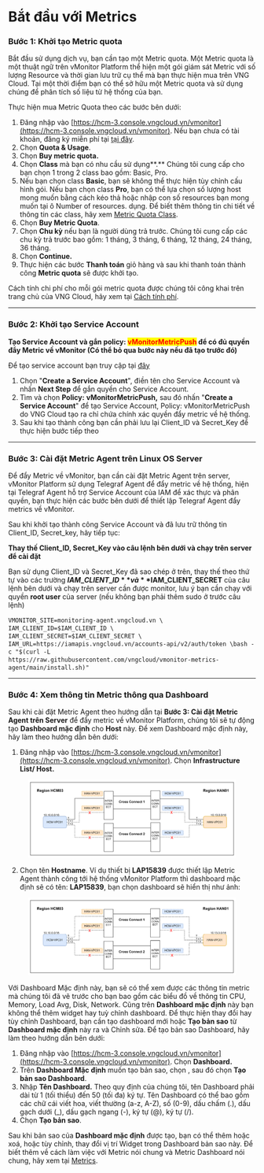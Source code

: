 # Bắt đầu với Metrics

### Bước 1: Khởi tạo Metric quota <a href="#batdauvoimetrics-buoc1-khoitaometricquota" id="batdauvoimetrics-buoc1-khoitaometricquota"></a>

Bắt đầu sử dụng dịch vụ, bạn cần tạo một Metric quota. Một Metric quota là một thuật ngữ trên vMonitor Platform thể hiện một gói giám sát Metric với số lượng Resource và thời gian lưu trữ cụ thể mà bạn thực hiện mua trên VNG Cloud. Tại một thời điểm bạn có thể sở hữu một Metric quota và sử dụng chúng để phân tích số liệu từ hệ thống của bạn.

Thực hiện mua Metric Quota theo các bước bên dưới:

1. Đăng nhập vào [https://hcm-3.console.vngcloud.vn/vmonitor](https://hcm-3.console.vngcloud.vn/vmonitor). Nếu bạn chưa có tài khoản, đăng ký miễn phí tại [tại đây](https://register.vngcloud.vn/signup).
2. Chọn **Quota & Usage**.
3. Chọn **Buy metric quota.**
4. Chọn **Class** mà bạn có nhu cầu sử dụng**.** Chúng tôi cung cấp cho bạn chọn 1 trong 2 class bao gồm: Basic, Pro.
5. Nếu bạn chọn class **Basic**, bạn sẽ không thể thực hiện tùy chỉnh cấu hình gói. Nếu bạn chọn class **Pro**, bạn có thể lựa chọn số lượng host mong muốn bằng cách kéo thả hoặc nhập con số resources bạn mong muốn tại ô Number of resources. dụng. Để biết thêm thông tin chi tiết về thông tin các class, hãy xem [Metric Quota Class](../vmonitor-platform-la-gi/vmonitor-platform-metric-la-gi/metric-quota-class.md).
6. Chọn **Buy Metric Quota**.
7. Chọn **Chu kỳ** nếu bạn là người dùng trả trước. Chúng tôi cung cấp các chu kỳ trả trước bao gồm: 1 tháng, 3 tháng, 6 tháng, 12 tháng, 24 tháng, 36 tháng.
8. Chọn **Continue.**
9. Thực hiện các bước **Thanh toán** giỏ hàng và sau khi thanh toán thành công **Metric quota** sẽ được khởi tạo.

Cách tính chi phí cho mỗi gói metric quota được chúng tôi công khai trên trang chủ của VNG Cloud, hãy xem tại [Cách tính phí](../../vstorage/object-storage/vstorage-hcm03/cach-tinh-phi/).

***

### Bước 2: Khởi tạo Service Account <a href="#batdauvoimetrics-buoc2-khoitaoserviceaccount" id="batdauvoimetrics-buoc2-khoitaoserviceaccount"></a>

**Tạo Service Account và gắn policy: **<mark style="color:red;">**vMonitorMetricPush**</mark>** để có đủ quyền đẩy Metric về vMonitor (Có thể bỏ qua bước này nếu đã tạo trước đó)**

Để tạo service account bạn truy cập tại [đây](https://hcm-3.console.vngcloud.vn/iam/service-accounts)

1. Chọn "**Create a Service Account**", điền tên cho Service Account và nhấn **Next Step** để gắn quyền cho Service Account.
2. Tìm và chọn **Policy:** **vMonitorMetricPush,** sau đó nhấn "**Create a Service Account**" để tạo Service Account, Policy: vMonitorMetricPush do VNG Cloud tạo ra chỉ chứa chính xác quyền đẩy metric về hệ thống.
3. Sau khi tạo thành công bạn cần phải lưu lại Client\_ID và Secret\_Key để thực hiện bước tiếp theo

***

### Bước 3: Cài đặt Metric Agent trên Linux OS Server <a href="#batdauvoimetrics-buoc3-caidatmetricagenttrenlinuxosserver" id="batdauvoimetrics-buoc3-caidatmetricagenttrenlinuxosserver"></a>

Để đẩy Metric về vMonitor, bạn cần cài đặt Metric Agent trên server, vMonitor Platform sử dụng Telegraf Agent để đẩy metric về hệ thống, hiện tại Telegraf Agent hỗ trợ Service Account của IAM để xác thực và phân quyền, bạn thực hiện các bước bên dưới để thiết lập Telegraf Agent đẩy metrics về vMonitor.

Sau khi khởi tạo thành công Service Account và đã lưu trữ thông tin Client\_ID, Secret\_key, hãy tiếp tục:

**Thay thế Client\_ID, Secret\_Key vào câu lệnh bên dưới và chạy trên server để cài đặt**

Bạn sử dụng Client\_ID và Secret\_Key đã sao chép ở trên, thay thế theo thứ tự vào các trường **$IAM\_CLIENT\_ID** và **$IAM\_CLIENT\_SECRET** của câu lệnh bên dưới và chạy trên server cần được monitor, lưu ý bạn cần chạy với quyền **root user** của server (nếu không bạn phải thêm sudo ở trước câu lệnh)

```
VMONITOR_SITE=monitoring-agent.vngcloud.vn \
IAM_CLIENT_ID=$IAM_CLIENT_ID \
IAM_CLIENT_SECRET=$IAM_CLIENT_SECRET \
IAM_URL=https://iamapis.vngcloud.vn/accounts-api/v2/auth/token \bash -c "$(curl -L 
https://raw.githubusercontent.com/vngcloud/vmonitor-metrics-agent/main/install.sh)"
```

***

### Bước 4: Xem thông tin Metric thông qua Dashboard <a href="#batdauvoimetrics-buoc4-xemthongtinmetricthongquadashboard" id="batdauvoimetrics-buoc4-xemthongtinmetricthongquadashboard"></a>

Sau khi cài đặt Metric Agent theo hướng dẫn tại **Bước 3: Cài đặt Metric Agent trên Server** để đẩy metric về vMonitor Platform, chúng tôi sẽ tự động tạo **Dashboard mặc định** cho **Host** này. Để xem Dashboard mặc định này, hãy làm theo hướng dẫn bên dưới:&#x20;

1. Đăng nhập vào [https://hcm-3.console.vngcloud.vn/vmonitor](https://hcm-3.console.vngcloud.vn/vmonitor). Chọn **Infrastructure List/ Host.**

<figure><img src="../../.gitbook/assets/image (35).png" alt=""><figcaption></figcaption></figure>

2. Chọn tên **Hostname**. Ví dụ thiết bị **LAP15839** được thiết lập Metric Agent thành công tới hệ thống vMonitor Platform thì dashboard mặc định sẽ có tên: **LAP15839**, bạn chọn dashboard sẽ hiển thị như ảnh:

<figure><img src="../../.gitbook/assets/image (36).png" alt=""><figcaption></figcaption></figure>

Với Dashboard Mặc định này, bạn sẽ có thể xem được các thông tin metric mà chúng tôi đã vẽ trước cho bạn bao gồm các biểu đồ về thông tin CPU, Memory, Load Avg, Disk, Network. Cũng trên **Dashboard mặc định** này bạn không thể thêm widget hay tuỳ chỉnh dashboard. Để thực hiện thay đổi hay tùy chỉnh Dashboard, bạn cần tạo dashboard mới hoặc **Tạo bản sao** từ **Dashboard mặc định** này ra và Chỉnh sửa. Để tạo bản sao Dashboard, hãy làm theo hướng dẫn bên dưới:&#x20;

1. Đăng nhập vào [https://hcm-3.console.vngcloud.vn/vmonitor](https://hcm-3.console.vngcloud.vn/vmonitor). Chọn **Dashboard.**
2. Trên **Dashboard Mặc định** muốn tạo bản sao, chọn <img src="https://docs.vngcloud.vn/download/thumbnails/49649936/image2023-4-18_11-33-12.png?version=1&#x26;modificationDate=1691483173000&#x26;api=v2" alt="" data-size="line">, sau đó chọn **Tạo bản sao Dashboard**.
3. Nhập **Tên Dashboard.** Theo quy định của chúng tôi, tên Dashboard phải dài từ 1 (tối thiểu) đến 50 (tối đa) ký tự. Tên Dashboard có thể bao gồm các chữ cái viết hoa, viết thường (a-z, A-Z), số (0-9), dấu chấm (.), dấu gạch dưới (\_), dấu gạch ngang (-), ký tự (@), ký tự (/).
4. Chọn **Tạo bản sao**.

Sau khi bản sao của **Dashboard mặc định** được tạo, bạn có thể thêm hoặc xoá, hoặc tùy chỉnh, thay đổi vị trí Widget trong Dashboard bản sao này. Để biết thêm về cách làm việc với Metric nói chung và Metric Dashboard nói chung, hãy xem tại [Metrics](../../vserver/compute-hcm03-1a/vlb-load-balancer-new-version/giam-sat-hoat-dong-lb/metrics.md).
